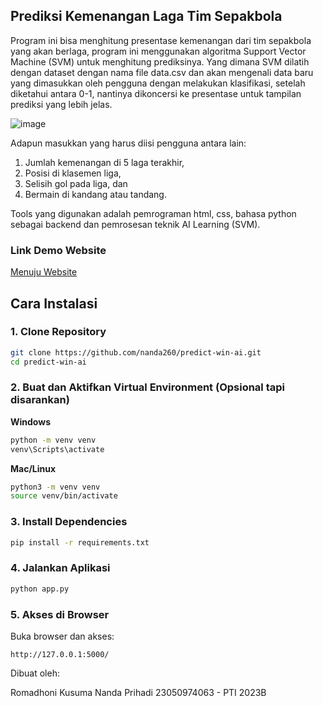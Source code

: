 ## Prediksi Kemenangan Laga Tim Sepakbola
Program ini bisa menghitung presentase kemenangan dari tim sepakbola yang akan berlaga, 
program ini menggunakan algoritma Support Vector Machine (SVM) untuk menghitung prediksinya. 
Yang dimana SVM dilatih dengan dataset dengan nama file data.csv dan akan mengenali data baru yang dimasukkan oleh pengguna dengan melakukan klasifikasi, setelah diketahui antara 0-1, nantinya dikoncersi ke presentase untuk tampilan prediksi yang lebih jelas.


![image](https://github.com/user-attachments/assets/f018c3df-f76f-4078-9416-025d70e30d74)



Adapun masukkan yang harus diisi pengguna antara lain:

1. Jumlah kemenangan di 5 laga terakhir,
2. Posisi di klasemen liga,
3. Selisih gol pada liga, dan
4. Bermain di kandang atau tandang.
   
Tools yang digunakan adalah pemrograman html, css, bahasa python sebagai backend dan pemrosesan teknik AI Learning (SVM).


### Link Demo Website
[Menuju Website](https://predict-match.up.railway.app/)

## Cara Instalasi

### 1. Clone Repository

```bash
git clone https://github.com/nanda260/predict-win-ai.git
cd predict-win-ai
```

### 2. Buat dan Aktifkan Virtual Environment (Opsional tapi disarankan)

**Windows**

```bash
python -m venv venv
venv\Scripts\activate
```

**Mac/Linux**

```bash
python3 -m venv venv
source venv/bin/activate
```

### 3. Install Dependencies

```bash
pip install -r requirements.txt
```

### 4. Jalankan Aplikasi

```bash
python app.py
```

### 5. Akses di Browser

Buka browser dan akses:
```
http://127.0.0.1:5000/
```



Dibuat oleh:

Romadhoni Kusuma Nanda Prihadi
23050974063 - PTI 2023B
